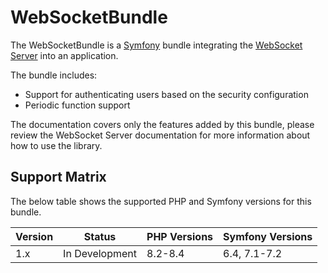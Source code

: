 # WebSocketBundle

The WebSocketBundle is a [Symfony](https://symfony.com/) bundle integrating the [WebSocket Server](/open-source/packages/websocket-server/docs) into an application.

The bundle includes:

- Support for authenticating users based on the security configuration
- Periodic function support

<div class="docs-note">The documentation covers only the features added by this bundle, please review the WebSocket Server documentation for more information about how to use the library.</div>

## Support Matrix

The below table shows the supported PHP and Symfony versions for this bundle.

| Version | Status         | PHP Versions | Symfony Versions |
|---------|----------------|--------------|------------------|
| 1.x     | In Development | 8.2-8.4      | 6.4, 7.1-7.2     |
